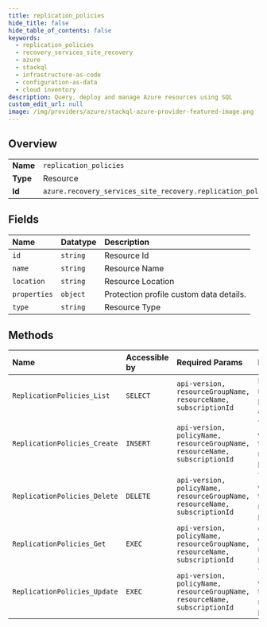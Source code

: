 ```yaml
---
title: replication_policies
hide_title: false
hide_table_of_contents: false
keywords:
  - replication_policies
  - recovery_services_site_recovery
  - azure    
  - stackql
  - infrastructure-as-code
  - configuration-as-data
  - cloud inventory
description: Query, deploy and manage Azure resources using SQL
custom_edit_url: null
image: /img/providers/azure/stackql-azure-provider-featured-image.png
---
```

  
    

## Overview
<table><tbody>
<tr><td><b>Name</b></td><td><code>replication_policies</code></td></tr>
<tr><td><b>Type</b></td><td>Resource</td></tr>
<tr><td><b>Id</b></td><td><code>azure.recovery_services_site_recovery.replication_policies</code></td></tr>
</tbody></table>

## Fields
| Name | Datatype | Description |
|:-----|:---------|:------------|
| `id` | `string` | Resource Id |
| `name` | `string` | Resource Name |
| `location` | `string` | Resource Location |
| `properties` | `object` | Protection profile custom data details. |
| `type` | `string` | Resource Type |
## Methods
| Name | Accessible by | Required Params | Description |
|:-----|:--------------|:----------------|:------------|
| `ReplicationPolicies_List` | `SELECT` | `api-version, resourceGroupName, resourceName, subscriptionId` | Lists the replication policies for a vault. |
| `ReplicationPolicies_Create` | `INSERT` | `api-version, policyName, resourceGroupName, resourceName, subscriptionId` | The operation to create a replication policy. |
| `ReplicationPolicies_Delete` | `DELETE` | `api-version, policyName, resourceGroupName, resourceName, subscriptionId` | The operation to delete a replication policy. |
| `ReplicationPolicies_Get` | `EXEC` | `api-version, policyName, resourceGroupName, resourceName, subscriptionId` | Gets the details of a replication policy. |
| `ReplicationPolicies_Update` | `EXEC` | `api-version, policyName, resourceGroupName, resourceName, subscriptionId` | The operation to update a replication policy. |
